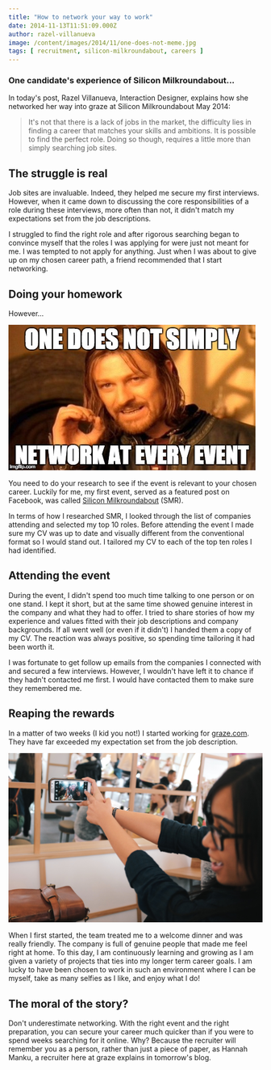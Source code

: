```yaml
---
title: "How to network your way to work"
date: 2014-11-13T11:51:09.000Z
author: razel-villanueva
image: /content/images/2014/11/one-does-not-meme.jpg
tags: [ recruitment, silicon-milkroundabout, careers ]
---
```


### One candidate's experience of Silicon Milkroundabout...

In today's post, Razel Villanueva, Interaction Designer, explains how she networked her way into graze at Silicon Milkroundabout May 2014:

> It's not that there is a lack of jobs in the market, the difficulty lies in finding a career that matches your skills and ambitions. It is possible to find the perfect role. Doing so though, requires a little more than simply searching job sites.

## The struggle is real

Job sites are invaluable. Indeed, they helped me secure my first interviews. However, when it came down to discussing the core responsibilities of a role during these interviews, more often than not, it didn't match my expectations set from the job descriptions.

I struggled to find the right role and after rigorous searching began to convince myself that the roles I was applying for were just not meant for me. I was tempted to not apply for anything. Just when I was about to give up on my chosen career path, a friend recommended that I start networking.

## Doing your homework

However...

![](/content/images/2014/11/one-does-not-meme.jpg)

You need to do your research to see if the event is relevant to your chosen career. Luckily for me, my first event, served as a featured post on Facebook, was called [Silicon Milkroundabout](https://www.siliconmilkroundabout.com/) (SMR).

In terms of how I researched SMR, I looked through the list of companies attending and selected my top 10 roles. Before attending the event I made sure my CV was up to date and visually different from the conventional format so I would stand out. I tailored my CV to each of the top ten roles I had identified.

## Attending the event

During the event, I didn't spend too much time talking to one person or on one stand. I kept it short, but at the same time showed genuine interest in the company and what they had to offer. I tried to share stories of how my experience and values fitted with their job descriptions and company backgrounds. If all went well (or even if it didn't) I handed them a copy of my CV. The reaction was always positive, so spending time tailoring it had been worth it.

I was fortunate to get follow up emails from the companies I connected with and secured a few interviews. However, I wouldn't have left it to chance if they hadn't contacted me first. I would have contacted them to make sure they remembered me.

## Reaping the rewards

In a matter of two weeks (I kid you not!) I started working for [graze.com](https://www.graze.com/uk/). They have far exceeded my expectation set from the job description.

![](/content/images/2014/11/Team-lunch.jpg)

When I first started, the team treated me to a welcome dinner and was really friendly. The company is full of genuine people that made me feel right at home. To this day, I am continuously learning and growing as I am given a variety of projects that ties into my longer term career goals. I am lucky to have been chosen to work in such an environment where I can be myself, take as many selfies as I like, and enjoy what I do!

## The moral of the story?

Don't underestimate networking. With the right event and the right preparation, you can secure your career much quicker than if you were to spend weeks searching for it online. Why? Because the recruiter will remember you as a person, rather than just a piece of paper, as Hannah Manku, a recruiter here at graze explains in tomorrow's blog.

